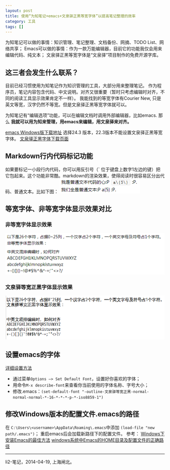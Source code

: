```yaml
---
layout: post
title: 使用“为知笔记+emacs+文泉驿正黑等宽字体”以提高笔记整理的效率
category: 工具
tags: []
---
```


为知笔记可以做的事情：知识管理、笔记整理、文档备份、网摘、TODO List、网络共享；
Emacs可以做的事情：作为一款万能编辑器，目前它的功能我仅会用来编辑代码、纯文本；
文泉驿正黑等宽字体是“文泉驿”项目制作的免费开源字库。

## 这三者会发生什么联系？

目前已经习惯使用为知笔记作为知识管理的工具，大部分用来整理笔记。
作为程序员，笔记内容包含代码、中文说明。对齐又很重要（暂时只考虑编辑时对齐，不同的阅读工具显示效果肯定不一样）。
我能找到的等宽字体有Courier New, 只是英文等宽，汉字仍然不等宽。但是文泉驿正黑等宽字体就可以。

为知笔记有“编辑选项”功能，可以在编辑文档时调用外部编辑器，比如emacs. 那么
**我就可以用为知来管理，用emacs来编辑，用文泉驿来对齐。**

<!-- more -->

[emacs Windows版下载地址](http://ftp.gnu.org/gnu/emacs/windows/)
选择24.3 版本，22.3版本不能设置文泉驿正黑等宽字体。
[文泉驿正黑字体下载页面](http://wenq.org/wqy2/index.cgi?Download#ZenHei_Stable)

## Markdown行内代码标记功能

如果要标记一小段行内代码，你可以用反引号（` 位于键盘上数字1左边的键）把它包起来。这个功能非常酷。markdown的渲染效果，使得阅读时很容易区分出代码、普通文本。比如下图：
![Markdown行内代码标记功能](/assets/img/util/Markdown行内代码标记功能.png)


## 等宽字体、非等宽字体显示效果对比

### 非等宽字体显示效果
![非等宽字体显示效果](/assets/img/util/非等宽字体显示效果.png)

### 文泉驿等宽正黑字体显示效果
![文泉驿等宽正黑字体显示效果](/assets/img/util/文泉驿等宽正黑字体显示效果.png)


## 设置emacs的字体

[详细设置方法](http://blog.waterlin.org/articles/set-emacs-fonts.html)

- 通过菜单`Options –> Set Default Font`，设置好你喜欢的字体；
- 用命令`M-x describe-font`来查看你当前使用的字体名称、字号大小；
- 修改.emacs：`(set-default-font "-outline-文泉驿等宽正黑-normal-normal-normal-*-16-*-*-*-p-*-iso8859-1")`


## 修改Windows版本的配置文件.emacs的路径

在 `C:\Users\<username>\AppData\Roaming\.emacs`中添加 `(load-file "new path/.emacs")`；
重启emacs后会加载新路径下的配置文件。
参考：
[Windows下安装Emacs的最佳方法](http://club.topsage.com/thread-2253070-1-1.html)
[windows系统中Emacs的HOME目录及配置文件的正确路径](http://www.cnblogs.com/ini_always/archive/2012/04/27/2472857.html)

------
li2-笔记，2014-04-19, 上海闸北。
